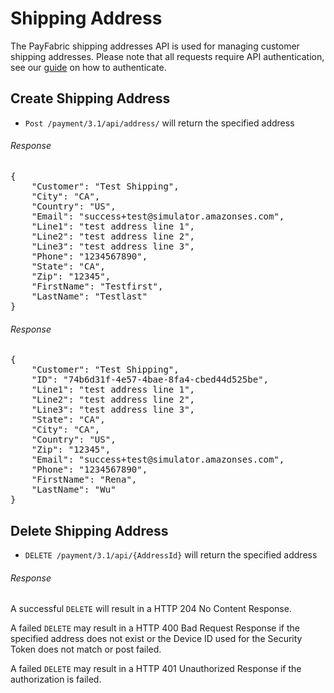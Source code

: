 Shipping Address
=================

The PayFabric shipping addresses API is used for managing customer shipping addresses.  Please note that all requests require API authentication, see our [guide](Authentication.md) on how to authenticate.

Create Shipping Address
---------------------------

* `Post /payment/3.1/api/address/` will return the specified address

###### Response
<pre>
{
    "Customer": "Test Shipping",
    "City": "CA",
    "Country": "US",
    "Email": "success+test@simulator.amazonses.com",
    "Line1": "test address line 1",
    "Line2": "test address line 2",
    "Line3": "test address line 3",
    "Phone": "1234567890",
    "State": "CA",
    "Zip": "12345",
    "FirstName": "Testfirst",
    "LastName": "Testlast"
}
</pre>

###### Response
<pre>
{
    "Customer": "Test Shipping",
    "ID": "74b6d31f-4e57-4bae-8fa4-cbed44d525be",
    "Line1": "test address line 1",
    "Line2": "test address line 2",
    "Line3": "test address line 3",
    "State": "CA",
    "City": "CA",
    "Country": "US",
    "Zip": "12345",
    "Email": "success+test@simulator.amazonses.com",
    "Phone": "1234567890",
    "FirstName": "Rena",
    "LastName": "Wu"
}
</pre>

Delete Shipping Address
-----------------------
* `DELETE /payment/3.1/api/{AddressId}` will return the specified address

###### Response
A successful `DELETE` will result in a HTTP 204 No Content Response.

A failed `DELETE` may result in a HTTP 400 Bad Request Response if the specified address does not exist or the Device ID used for the Security Token does not match or post failed.

A failed `DELETE` may result in a HTTP 401 Unauthorized Response if the authorization is failed.
